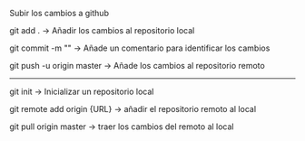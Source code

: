 Subir los cambios a github

git add . → Añadir los cambios al repositorio local

git commit -m "" → Añade un comentario para identificar los cambios

git push -u origin master → Añade los cambios al repositorio remoto


--------------------------------------------------------------
git init → Inicializar un repositorio local

git remote add origin {URL} → añadir el repositorio remoto al local

git pull origin master → traer los cambios del remoto al local

